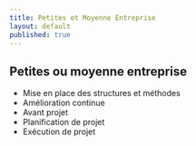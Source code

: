 ```yaml
---
title: Petites et Moyenne Entreprise
layout: default
published: true
---
```


## Petites ou moyenne entreprise

- Mise en place des structures et méthodes
- Amélioration continue
- Avant projet
- Planification de projet
- Exécution de projet